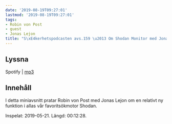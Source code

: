 ```yaml
---
date: '2019-08-19T09:27:01'
lastmod: '2019-08-19T09:27:01'
tags:
- Robin von Post
- guest
- Jonas Lejon
title: "S\xE4kerhetspodcasten avs.159 \u2013 Om Shodan Monitor med Jonas Lejon"
---
```

## Lyssna

Spotify \| [mp3](http://traffic.libsyn.com/sakerhetspodcasten/2019-05-21_Jonas_Lejon.mp3)

## Innehåll

I detta miniavsnitt pratar Robin von Post med Jonas Lejon om en relativt ny funktion
i allas vår favoritsökmotor Shodan.

Inspelat: 2019-05-21. Längd: 00:12:28.

